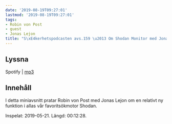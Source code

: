 ```yaml
---
date: '2019-08-19T09:27:01'
lastmod: '2019-08-19T09:27:01'
tags:
- Robin von Post
- guest
- Jonas Lejon
title: "S\xE4kerhetspodcasten avs.159 \u2013 Om Shodan Monitor med Jonas Lejon"
---
```

## Lyssna

Spotify \| [mp3](http://traffic.libsyn.com/sakerhetspodcasten/2019-05-21_Jonas_Lejon.mp3)

## Innehåll

I detta miniavsnitt pratar Robin von Post med Jonas Lejon om en relativt ny funktion
i allas vår favoritsökmotor Shodan.

Inspelat: 2019-05-21. Längd: 00:12:28.

